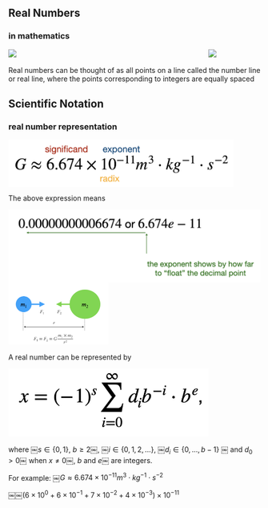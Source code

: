 ## Real Numbers
### in mathematics

<div>
<img src="img/real_numbers_line.png" width="400" align="left"/>
</div>

<div>
<img src="img/real_numbers_set.png" width="500"/>
</div>

Real numbers can be thought of as all points on a line called the number line or real line, where the points corresponding to integers are equally spaced

## Scientific Notation
### real number representation

<div>
<img src="img/gravitational_constant_G.png" width="450" align="center"/>
</div>

The above expression means

<div>
<img src="img/floating_point.png" width="600" align="center"/>
</div>

<div>
<img src="img/use_gravitational_constant.png" width="200"/>
</div>

A real number can be represented by

<div>
<img src="img/real_number_expansion.png" width="400"/>
</div>

where ￼$`s\in \{0, 1\}`$, $`b \ge 2`$￼, ￼$`i \in \{0, 1, 2, ...\}`$, ￼$`d_i\in \{ 0, ..., b-1 \}`$ ￼ and  $`d_0 > 0`$￼ when $`x \ne 0`$￼, $`b`$ and $`e`$￼ are integers.

For example: ￼$`G \approx 6.674×10^{−11} m^3⋅kg^{−1}⋅s^{−2}`$

$`￼￼(6 \times 10^{0} + 6 \times 10^{-1} + 7 \times 10^{-2} + 4 \times 10^{-3})\times 10^{-11}`$
